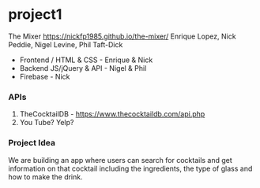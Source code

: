 # project1

The Mixer  https://nickfp1985.github.io/the-mixer/
Enrique Lopez, Nick Peddie, Nigel Levine, Phil Taft-Dick

* Frontend / HTML & CSS - Enrique & Nick
* Backend JS/jQuery & API - Nigel & Phil
* Firebase - Nick

### APIs
1.  TheCocktailDB - https://www.thecocktaildb.com/api.php 
2.  You Tube?  Yelp?

### Project Idea
We are building an app where users can search for cocktails and get information on that cocktail including the ingredients, the type of glass and how to make the drink.
